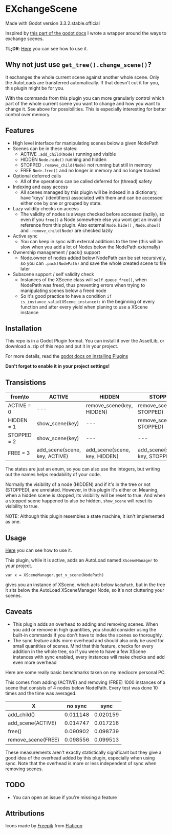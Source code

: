# EXchangeScene

Made with Godot version 3.3.2.stable.official

Inspired by [this part of the godot
docs](https://docs.godotengine.org/en/stable/tutorials/misc/change_scenes_manually.html#doc-change-scenes-manually)
I wrote a wrapper around the ways to exchange scenes.

__TL;DR__:
[Here](example/main.gd) you can see how to use it.

## Why not just use `get_tree().change_scene()`?

It exchanges the whole current scene against another whole scene. Only the
AutoLoads are transferred automatically. If that doesn't cut it for you, this
plugin might be for you.

With the commands from this plugin you can more granularly control which part of 
the whole
current scene you want to change and how you want to change it. See above for
possibilities. This is especially interesting for better control over memory.


## Features

  - High level interface for manipulating scenes below a given NodePath
  - Scenes can be in these states:
    + ACTIVE  `.add_child(Node)` running and visible
    + HIDDEN  `Node.hide()` running and hidden
    + STOPPED `.remove_child(Node)` not running but still in memory
    + FREE    `Node.free()` and no longer in memory and no longer tracked
  - Optional deferred calls
    + All of the operations can be called deferred for (thread) safety
  - Indexing and easy access
    + All scenes managed by this plugin will be indexed in a dictionary, have 'keys' (identifiers) associated with them and can be accessed either one by one or grouped by state. 
  - Lazy validity checks on access
    + The validity of nodes is always checked before accessed (lazily), so even if you `free()` a Node somewhere else you wont get an invalid reference from this plugin.  Also external `Node.hide()` , `Node.show()` and `.remove_child(Node)` are checked lazily
  - Active sync
    + You can keep in sync with external additions to the tree (this will be slow when you add a lot of Nodes below the NodePath externally)
  - Ownership management / pack() support
    + Node.owner of nodes added below NodePath can be set recursively, so you can `.pack(NodePath)` and save the whole created scene to file later
  - Subscene support / self validity check
    + Instances of the XScene class will `self.queue_free()`, when NodePath was freed, thus preventing errors when trying to manipulating scenes below a freed node
    + So it's good practice to have a condition `if is_instance_valid(XScene_instance):` in the beginning of every function and after every yield when planing to use a XScene instance

## Installation

This repo is in a Godot Plugin format. You can install it over the AssetLib, or 
download a .zip of this repo and put it in your project.

For more details, read the [godot docs on installing Plugins 
](https://docs.godotengine.org/en/stable/tutorials/plugins/editor/installing_plugins.html)

**Don't forget to enable it in your project settings!**

## Transistions


| from\to | ACTIVE | HIDDEN | STOPPED | FREE |
| --- | --- | --- | --- |--- |
|ACTIVE = 0|---|remove_scene(key, HIDDEN)|remove_scene(key, STOPPED)|remove_scene(key, FREE)|
|HIDDEN = 1|show_scene(key)|---|remove_scene(key, STOPPED)|remove_scene(key, FREE)|
|STOPPED = 2|show_scene(key)|---|---|remove_scene(key, FREE)|
|FREE = 3|add_scene(scene, key, ACTIVE)|add_scene(scene, key, HIDDEN)|add_scene(scene, key, STOPPED)|---|

The states are just an enum, so you can also use the integers, but writing out 
the names helps readability of your code.

Normally the visibility of a node (HIDDEN) and if it's in the tree or not 
(STOPPED), are unrelated. However, in this plugin it's either or. Meaning, when 
a hidden scene is stopped, its visibility will be reset to true. And when a
stopped scene happened to also be hidden, `show_scene` will reset its visibility 
to true.

NOTE: Although this plugin resembles a state machine, it isn't implemented as 
one.

## Usage

[Here](example/main.gd) you can see how to use it.

This plugin, while it is active, adds an AutoLoad named `XSceneManager` to your 
project.

`var x = XSceneManager.get_x_scene(NodePath)`

gives you an instance of XScene, which acts below `NodePath`, but in the tree it 
sits below the AutoLoad XSceneManager Node, so it's not cluttering your scenes.

## Caveats

  - This plugin adds an overhead to adding and removing scenes. When you add or remove in high quantities, you should consider using the built-in commands if you don't have to index the scenes so thoroughly.
  - The sync feature adds more overhead and should also only be used for small quantities of scenes. Mind that this feature, checks for every addition in the whole tree, so if you were to have a few XScene instances with sync enabled, every instances will make checks and add even more overhead

Here are some really basic benchmarks taken on my mediocre personal PC.

This comes from adding (ACTIVE) and removing (FREE) 1000 instances of a scene 
that consists of 4 nodes below NodePath. Every test was done 10 times and the 
time was averaged.

|X|no sync|sync|
|---|---|---|
|add_child()|0.011148|0.020159|
|add_scene(ACTIVE)|0.014747|0.017216|
|free()|0.090902|0.098739|
|remove_scene(FREE)|0.098556|0.099513|

These measurements aren't exactly statistically significant but they give a good 
idea of the overhead added by this plugin, especially when using sync. Note that
the overhead is more or less independent of sync when removing scenes.

## TODO

  - You can open an issue if you're missing a feature
## Attributions

Icons made by [Freepik](https://www.freepik.com) from
[Flaticon](https://www.flaticon.com/)

